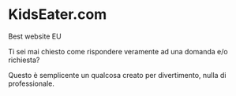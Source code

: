 # KidsEater.com
Best website EU

Ti sei mai chiesto come rispondere veramente ad una domanda e/o richiesta? 

Questo è semplicente un qualcosa creato per divertimento, nulla di professionale.


